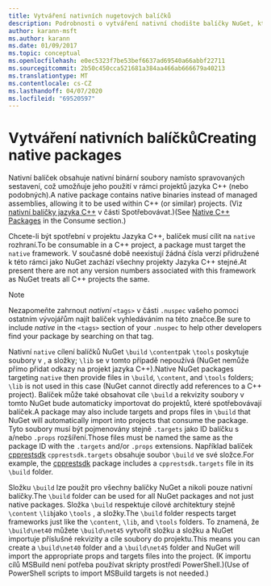 ```yaml
---
title: Vytváření nativních nugetových balíčků
description: Podrobnosti o vytváření nativní chodište balíčky NuGet, který obsahuje kód C++ namísto spravovaného kódu, pro použití v projektech jazyka C++.
author: karann-msft
ms.author: karann
ms.date: 01/09/2017
ms.topic: conceptual
ms.openlocfilehash: e0ec5323f7be53bef6637ad69540a66abbf22711
ms.sourcegitcommit: 2b50c450cca521681a384aa466ab666679a40213
ms.translationtype: MT
ms.contentlocale: cs-CZ
ms.lasthandoff: 04/07/2020
ms.locfileid: "69520597"
---
```

# <a name="creating-native-packages"></a><span data-ttu-id="1b5fb-103">Vytváření nativních balíčků</span><span class="sxs-lookup"><span data-stu-id="1b5fb-103">Creating native packages</span></span>

<span data-ttu-id="1b5fb-104">Nativní balíček obsahuje nativní binární soubory namísto spravovaných sestavení, což umožňuje jeho použití v rámci projektů jazyka C++ (nebo podobných).</span><span class="sxs-lookup"><span data-stu-id="1b5fb-104">A native package contains native binaries instead of managed assemblies, allowing it to be used within C++ (or similar) projects.</span></span> <span data-ttu-id="1b5fb-105">(Viz [nativní balíčky jazyka C++](../consume-packages/finding-and-choosing-packages.md#native-c-packages) v části Spotřebovávat.)</span><span class="sxs-lookup"><span data-stu-id="1b5fb-105">(See [Native C++ Packages](../consume-packages/finding-and-choosing-packages.md#native-c-packages) in the Consume section.)</span></span>

<span data-ttu-id="1b5fb-106">Chcete-li být spotřební v projektu Jazyka C++, balíček musí cílit na `native` rozhraní.</span><span class="sxs-lookup"><span data-stu-id="1b5fb-106">To be consumable in a C++ project, a package must target the `native` framework.</span></span> <span data-ttu-id="1b5fb-107">V současné době neexistují žádná čísla verzí přidružené k této rámci jako NuGet zachází všechny projekty Jazyka C++ stejné.</span><span class="sxs-lookup"><span data-stu-id="1b5fb-107">At present there are not any version numbers associated with this framework as NuGet treats all C++ projects the same.</span></span>

> [!Note]
> <span data-ttu-id="1b5fb-108">Nezapomeňte zahrnout *nativní* `<tags>` v části `.nuspec` vašeho pomoci ostatním vývojářům najít balíček vyhledáváním na této značce.</span><span class="sxs-lookup"><span data-stu-id="1b5fb-108">Be sure to include *native* in the `<tags>` section of your `.nuspec` to help other developers find your package by searching on that tag.</span></span>

<span data-ttu-id="1b5fb-109">Nativní `native` cílení balíčků NuGet `\build` `\content`pak `\tools` poskytuje soubory v , a složky; `\lib` se v tomto případě nepoužívá (NuGet nemůže přímo přidat odkazy na projekt jazyka C++).</span><span class="sxs-lookup"><span data-stu-id="1b5fb-109">Native NuGet packages targeting `native` then provide files in `\build`, `\content`, and `\tools` folders; `\lib` is not used in this case (NuGet cannot directly add references to a C++ project).</span></span> <span data-ttu-id="1b5fb-110">Balíček může také obsahovat cíle `\build` a rekvizity soubory v tomto NuGet bude automaticky importovat do projektů, které spotřebovávají balíček.</span><span class="sxs-lookup"><span data-stu-id="1b5fb-110">A package may also include targets and props files in `\build` that NuGet will automatically import into projects that consume the package.</span></span> <span data-ttu-id="1b5fb-111">Tyto soubory musí být pojmenovány stejně `.targets` jako ID balíčku s a/nebo `.props` rozšíření.</span><span class="sxs-lookup"><span data-stu-id="1b5fb-111">Those files must be named the same as the package ID with the `.targets` and/or `.props` extensions.</span></span> <span data-ttu-id="1b5fb-112">Například balíček [cpprestsdk](https://nuget.org/packages/cpprestsdk/) `cpprestsdk.targets` obsahuje soubor `\build` ve své složce.</span><span class="sxs-lookup"><span data-stu-id="1b5fb-112">For example, the [cpprestsdk](https://nuget.org/packages/cpprestsdk/) package includes a `cpprestsdk.targets` file in its `\build` folder.</span></span>

<span data-ttu-id="1b5fb-113">Složku `\build` lze použít pro všechny balíčky NuGet a nikoli pouze nativní balíčky.</span><span class="sxs-lookup"><span data-stu-id="1b5fb-113">The `\build` folder can be used for all NuGet packages and not just native packages.</span></span> <span data-ttu-id="1b5fb-114">Složka `\build` respektuje cílové architektury stejně `\content` `\lib`jako `\tools` , a složky.</span><span class="sxs-lookup"><span data-stu-id="1b5fb-114">The `\build` folder respects target frameworks just like the `\content`, `\lib`, and `\tools` folders.</span></span> <span data-ttu-id="1b5fb-115">To znamená, že `\build\net40` můžete `\build\net45` vytvořit složku a složku a NuGet importuje příslušné rekvizity a cíle soubory do projektu.</span><span class="sxs-lookup"><span data-stu-id="1b5fb-115">This means you can create a `\build\net40` folder and a `\build\net45` folder and NuGet will import the appropriate props and targets files into the project.</span></span> <span data-ttu-id="1b5fb-116">(K importu cílů MSBuild není potřeba používat skripty prostředí PowerShell.)</span><span class="sxs-lookup"><span data-stu-id="1b5fb-116">(Use of PowerShell scripts to import MSBuild targets is not needed.)</span></span>
